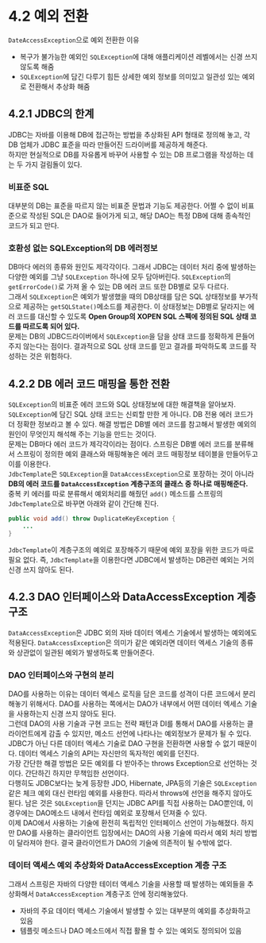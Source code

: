 # 4.2 예외 전환
`DateAccessException`으로 예외 전환한 이유
* 복구가 불가능한 예외인 `SQLException`에 대해 애플리케이션 레벨에서는 신경 쓰지 않도록 해줌
* `SQLException`에 담긴 다루기 힘든 상세한 예외 정보를 의미있고 일관성 있는 예외로 전환해서 추상화 해줌

## 4.2.1 JDBC의 한계
JDBC는 자바를 이용해 DB에 접근하는 방법을 추상화된 API 형태로 정의해 놓고, 각 DB 업체가 JDBC 표준을 따라 만들어진 드라이버를 제공하게 해준다.  
하지만 현실적으로 DB를 자유롭게 바꾸어 사용할 수 있는 DB 프로그램을 작성하는 데는 두 가지 걸림돌이 있다. 

### 비표준 SQL
대부분의 DB는 표준을 따르지 않는 비표준 문법과 기능도 제공한다. 어쩔 수 없이 비표준으로 작성된 SQL은 DAO로 들어가게 되고, 해당 DAO는 특정 DB에 대해 종속적인 코드가 되고 만다. 

### 호환성 없는 SQLException의 DB 에러정보
DB마다 에러의 종류와 원인도 제각각이다. 그래서 JDBC는 데이터 처리 중에 발생하는 다양한 예외를 그냥 `SQLException` 하나에 모두 담아버린다. `SQLException`의 `getErrorCode()`로 가져 올 수 있는 DB 에러 코드 또한 DB별로 모두 다르다.  
그래서 `SQLException`은 예외가 발생했을 때의 DB상태를 담은 SQL 상태정보를 부가적으로 제공하는 `getSQLState()`메소드를 제공한다. 이 상태정보는 DB별로 달라지는 에러 코드를 대신할 수 있도록 **Open Group의 XOPEN SQL 스펙에 정의된 SQL 상태 코드를 따르도록 되어 있다.**  
문제는 DB의 JDBC드라이버에서 `SQLException`을 담을 상태 코드를 정확하게 믄들어 주지 않는다는 점이다. 결과적으로 SQL 상태 코드를 믿고 결과를 파악하도록 코드를 작성하는 것은 위험하다. 

## 4.2.2 DB 에러 코드 매핑을 통한 전환
`SQLException`의 비표준 에러 코드와 SQL 상태정보에 대한 해결책을 알아보자.  
`SQLException`에 담긴 SQL 상태 코드는 신뢰할 만한 게 아니다. DB 전용 에러 코드가 더 정확한 정보라고 볼 수 있다. 해결 방법은 DB별 에러 코드를 참고해서 발생한 예외의 원인이 무엇인지 해석해 주는 기능을 만드는 것이다.  
문제는 DB마다 에러 코드가 제각각이라는 점이다. 스프링은 DB별 에러 코드를 분류해서 스프링이 정의한 예외 클래스와 매핑해놓은 에러 코드 매핑정보 테이블을 만들어두고 이를 이용한다.  
`JdbcTemplate`은 `SQLException`을 `DataAccessException`으로 포장하는 것이 아니라 **DB의 에러 코드를 `DataAccessException` 계층구조의 클래스 중 하나로 매핑해준다.**  
중복 키 에러를 따로 분류해서 예외처리를 해줬던 `add()` 메소드를 스프링의 `JdbcTemplate`으로 바꾸면 아래와 같이 간단해 진다. 
``` java
public void add() throw DuplicateKeyException {
    ...
}
```
`JdbcTemplate`이 계층구조의 예외로 포장해주기 때문에 예외 포장을 위한 코드가 따로 필요 없다. 즉, `JdbcTemplate`을 이용한다면 JDBC에서 발생하는 DB관련 예외는 거의 신경 쓰지 않아도 된다.  

## 4.2.3 DAO 인터페이스와 DataAccessException 계층구조
`DataAccessException`은 JDBC 외의 자바 데이터 엑세스 기술에서 발생하는 예외에도 적용된다. `DataAccessException`은 의미가 같은 예외라면 데이터 엑세스 기술의 종류와 상관없이 일관된 예외가 발생하도록 만들어준다. 

### DAO 인터페이스와 구현의 분리
DAO를 사용하는 이유는 데이터 엑세스 로직을 담은 코드를 성격이 다른 코드에서 분리해놓기 위해서다. DAO를 사용하는 쪽에서는 DAO가 내부에서 어떤 데이터 엑세스 기술을 사용하는지 신경 쓰지 않아도 된다.  
그런데 DAO의 사용 기술과 구현 코드는 전략 패턴과 DI를 통해서 DAO를 사용하는 클라이언트에게 감출 수 있지만, 메소드 선언에 나타나는 예외정보가 문제가 될 수 있다. JDBC가 아닌 다른 데이터 엑세스 기술로 DAO 구현을 전환하면 사용할 수 없기 때문이다. 데이터 엑세스 기술의 API는 자신만의 독자적인 예외를 던진다.  
가장 간단한 해결 방법은 모든 예외를 다 받아주는 throws Exception으로 선언하는 것이다. 간단하긴 하지만 무책임한 선언이다.  
다행히도 JDBC보다는 늦게 등장한 JDO, Hibernate, JPA등의 기술은 `SQLException`같은 체크 예외 대신 런타임 예외를 사용한다. 따라서 throws에 선언을 해주지 않아도 됟다. 남은 것은 `SQLException`을 던지는 JDBC API를 직접 사용하는 DAO뿐인데, 이 경우에는 DAO메소드 내에서 런타임 예외로 포장해서 던져줄 수 있다.   
이제 DAO에서 사용하는 기술에 환전히 독립적인 인터페이스 선언이 가능해졌다. 하지만 DAO를 사용하는 클라이언트 입장에서는 DAO의 사용 기술에 따라서 예외 처리 방법이 달라져야 한다. 결국 클라이언트가 DAO의 기술에 의존적이 될 수밖에 없다.

### 데이터 액세스 예외 추상화와 DataAccessException 계층 구조
그래서 스프링은 자바의 다양한 테이터 액세스 기술을 사용할 때 발생하는 예외들을 추상화해서 `DataAccessException` 계층구조 안에 정리해놓았다. 
* 자바의 주요 데이터 액세스 기술에서 발생할 수 있는 대부분의 예외를 추상화하고 있음
* 템플릿 메소드나 DAO 메소드에서 직접 활욜 할 수 있는 예외도 정의되어 있음


